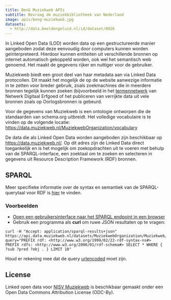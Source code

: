 ```yaml
---
title: BenG Muziekweb APIs
subtitle: Bevraag de muziekbibliotheek van Nederland
image: apis/beng-muziekweb.jpg
datasets:
  - http://data.beeldengeluid.nl/id/dataset/0026
---
```


In Linked Open Data (LOD) worden data op een gestructureerde manier aangeboden zodat deze eenvoudig door computers kunnen worden geïnterpreteerd. Hierdoor kunnen entiteiten uit verschillende bronnen op internet automatisch gekoppeld worden, ook wel het semantisch web genoemd. Het maakt de gegevens rijker en nuttiger voor de gebruiker.

Muziekweb biedt een groot deel van haar metadata aan via Linked Data protocollen. Dit maakt het mogelijk de op de website aanwezige informatie in te zetten voor breder gebruik, zoals zoekmachines die in meerdere bronnen tegelijk kunnen zoeken (bijvoorbeeld in het [termennetwerk](termennetwerk.netwerkdigitaalerfgoed.nl/) van Netwerk Digitaal Erfgoed of het publiceren van verrijkte data uit vele bronnen zoals op Oorlogsbronnen is gebeurd.

Voor de gegevens van Muziekweb is een ontologie ontworpen die de standaarden van schema.org uitbreidt. Het volledige vocabulaire is te vinden op de volgende locatie:
https://data.muziekweb.nl/MuziekwebOrganization/vocabulary

De data die als Linked Open Data worden aangeboden zijn beschikbaar op https://data.muziekweb.nl/. Op dit adres zijn de Linked Data direct toegankelijk en is het mogelijk om zoekopdrachten uit te voeren met behulp van de SPARQL-interface, een zoektaal om te zoeken en selecteren in gegevens uit Resource Description Framework (RDF) bronnen.

## SPARQL

Meer specifieke informatie over de syntax en semantiek van de SPARQL-querytaal voor RDF is [hier](https://www.w3.org/TR/rdf-sparql-query/) te vinden.

### Voorbeelden

- [Open een gebruikersinterface naar het SPARQL endpoint in een browser](https://data.muziekweb.nl/MuziekwebOrganization/Muziekweb/sparql/Muziekweb)
- Gebruik een programma als **curl** om ruwe JSON resultaten op te vragen:

```
curl -H "Accept: application/sparql-results+json" https://api.data.muziekweb.nl/datasets/MuziekwebOrganization/Muziekweb/services/Muziekweb/sparql?query="PREFIX rdf: <http://www.w3.org/1999/02/22-rdf-syntax-ns#> PREFIX rdfs: <http://www.w3.org/2000/01/rdf-schema#> SELECT * WHERE { ?sub ?pred ?obj . } LIMIT 10"
```

Houd er rekening mee dat de query [urlencoded](https://www.urlencoder.org/) moet zijn.

## License

Linked open data voor [NISV Muziekweb](/nl/datasets/muziekweb) is beschikbaar gemaakt onder een Open Data Commons Attribution License (ODC-By).
